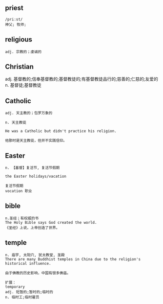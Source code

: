 ## priest
```
/priːst/
神父; 牧师;
```

## religious
```
adj. 宗教的；虔诚的
```

## Christian
adj. 基督教的;信奉基督教的;基督教徒的;有基督教徒品行的;慈善的;仁慈的;友爱的
n. 基督徒;基督教徒

## Catholic
```
adj. 天主教的；包罗万象的

n. 天主教徒

He was a Catholic but didn't practice his religion.

他那时是天主教徒，但并不实践信仰。
```

## Easter
```
n. 【基督】复活节, 复活节假期

the Easter holidays/vacation

复活节假期
vocation 职业
```

## bible
```
n.圣经；有权威的书
The Holy Bible says God created the world.
《圣经》上说，上帝创造了世界。
```

## temple
```
n. 庙宇, 太阳穴, 犹太教堂, 圣殿
There are many Buddhist temples in China due to the religion's historical influence.

由于佛教的历史影响，中国有很多佛庙。

扩展：
temporary
adj. 短暂的;暂时的;临时的
n. 临时工;临时雇员
```